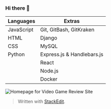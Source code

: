 ### Hi there 👋

|        Languages        |            Extras              |
|----------------|-------------------------------|
|JavaScript|Git, GitBash, GitKraken           |
|HTML         |Django            |
|CSS          |MySQL|
|Python          |Express.js & Handlebars.js|
|          |React|
|         |Node.js|
|         |Docker|


![Homepage for Video Game Review Site](https://lh3.googleusercontent.com/pw/ACtC-3dwjXJJ2hJK2g1iVh9Duh69ktifif1hHdZzqJXGRmKby3syX--4_OluIlO6QO9McmRmJXfCWLyyWnB9dzBlINZb1ZxX9Q21l2cRrm3oj5pAxMB2oZfeMlFvKt6sMjZETykObjhTw1JjDg02D7Zd1xJa=w1381-h694-no)




> Written with [StackEdit](https://stackedit.io/).


